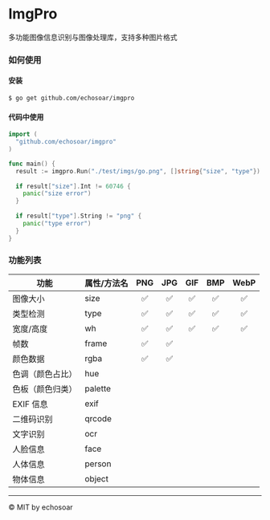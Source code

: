 # ImgPro
多功能图像信息识别与图像处理库，支持多种图片格式

### 如何使用
#### 安装
```shell
$ go get github.com/echosoar/imgpro
```
#### 代码中使用
```go
import (
  "github.com/echosoar/imgpro"
)

func main() {
  result := imgpro.Run("./test/imgs/go.png", []string{"size", "type"})
  
  if result["size"].Int != 60746 {
    panic("size error")
  }
  
  if result["type"].String != "png" {
    panic("type error")
  }
}
```

### 功能列表

| 功能 | 属性/方法名 | PNG | JPG | GIF | BMP | WebP |
| --- | --- | :---: | :---: | :---: | :---: | :---: |
| 图像大小 | size | ✅ | ✅ | ✅ | ✅ | ✅ |
| 类型检测 | type | ✅ | ✅ | ✅ | ✅ | ✅ |
| 宽度/高度| wh | ✅ | ✅ | ✅ | ✅ | ✅ |
| 帧数| frame | ✅ | ✅ |
| 颜色数据 | rgba | ✅ | ✅ |
| 色调（颜色占比） | hue | 
| 色板（颜色归类） | palette | 
| EXIF 信息 | exif |
| 二维码识别 | qrcode |
| 文字识别 | ocr |
| 人脸信息 | face |
| 人体信息 | person |
| 物体信息 | object |

---

© MIT by echosoar
